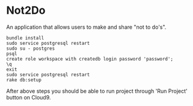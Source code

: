 # Not2Do
An application that allows users to make and share "not to do's".


```bundle install```<br>
```sudo service postgresql restart```<br>
```sudo su - postgres```<br>
```psql```<br>
```create role workspace with createdb login password 'password';```<br>
```\q```<br>
```exit```<br>
```sudo service postgresql restart```<br>
```rake db:setup```<br>

After above steps you should be able to run project through 'Run Project' button on Cloud9.
